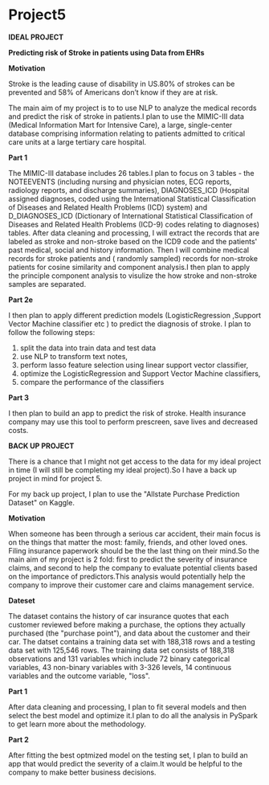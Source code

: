 # Project5

**IDEAL PROJECT**


**Predicting risk of Stroke in patients using Data from EHRs**

**Motivation**

Stroke is the leading cause of disability in US.80% of strokes can be prevented and 58% of Americans don’t know if they are at risk.

The main aim of my project is to to use NLP to analyze the medical records and predict the risk of stroke in patients.I plan to use the MIMIC-III data (Medical Information Mart for Intensive Care), a large, single-center database comprising information relating to patients admitted to critical care units at a large tertiary care hospital.

**Part 1**

The  MIMIC-III database includes 26 tables.I plan to focus on 3 tables - the NOTEEVENTS (including nursing and physician notes, ECG reports, radiology reports, and discharge summaries), DIAGNOSES_ICD (Hospital assigned diagnoses, coded using the International Statistical Classification of Diseases and Related Health Problems (ICD) system) and D_DIAGNOSES_ICD (Dictionary of International Statistical Classification of Diseases and Related Health Problems (ICD-9) codes relating to diagnoses) tables. After data cleaning and processing, I will extract the records that are labeled as stroke and non-stroke based on the ICD9 code and the patients' past medical, social and history information. Then I will combine medical records for stroke patients and ( randomly sampled) records for non-stroke patients for cosine similarity and component analysis.I then plan to apply the principle component analysis  to visulize the how stroke and non-stroke samples are separated.

**Part 2e**

I then plan to apply different prediction models (LogisticRegression ,Support Vector Machine classifier etc )  to predict the diagnosis of stroke. I plan to follow the following steps: 

1) split the data into train data and test data
2) use NLP  to transform text notes, 
3) perform lasso feature selection using linear support vector classifier, 
4) optimize the LogisticRegression and Support Vector Machine classifiers,
5) compare the performance of the classifiers 

**Part 3**

I then plan to build an app to predict the risk of stroke. Health insurance company may use this tool to perform prescreen, save lives and decreased costs.



**BACK UP PROJECT**

There is a chance that I might not get access to the data for my ideal project in time (I will still be completing my ideal project).So I have a back up project in mind for project 5.

For my back up project, I plan to use the  "Allstate Purchase Prediction Dataset" on Kaggle. 

**Motivation**

When someone has been through  a serious car accident, their main focus is on the things that matter the most: family, friends, and other loved ones. Filing insurance paperwork should be the the last thing on their mind.So the main aim of my project is 2 fold: first to predict the severity of insurance claims, and second to help the company to evaluate potential clients based on the importance of predictors.This analysis would potentially help the company to improve their customer care and claims management service.

**Dateset**

The dataset contains the history of car insurance quotes that each customer reviewed before making a purchase, the options they actually purchased (the "purchase point"), and data about the customer and their car. The datset contains a training data set with 188,318 rows and a testing data set with 125,546 rows. The training data set consists of 188,318 observations and 131 variables which include 72 binary categorical variables, 43 non-binary variables with 3-326 levels, 14 continuous variables and the outcome variable, "loss".

**Part 1**

After data cleaning and processing, I plan to fit several models and then select the best model and optimize it.I plan to do all the analysis in PySpark to get learn more about the methodology.

**Part 2**

After fitting the best optmized model on the testing set, I plan to build an app that would predict the severity of a claim.It would be helpful to the company to make better business decisions.



